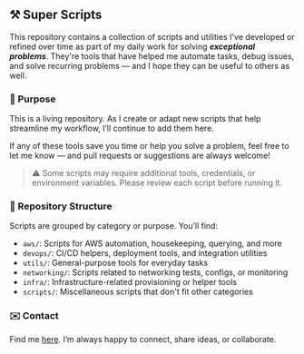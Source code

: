 ## ⚒ Super Scripts

This repository contains a collection of scripts and utilities I've developed or refined over time as part of my daily work for solving _**exceptional problems**_. They're tools that have helped me automate tasks, debug issues, and solve recurring problems — and I hope they can be useful to others as well.

### 🎯 Purpose

This is a living repository. As I create or adapt new scripts that help streamline my workflow, I’ll continue to add them here.

If any of these tools save you time or help you solve a problem, feel free to let me know — and pull requests or suggestions are always welcome!

> ⚠️ Some scripts may require additional tools, credentials, or environment variables. Please review each script before running it.

### 📁 Repository Structure

Scripts are grouped by category or purpose. You’ll find:

- `aws/`: Scripts for AWS automation, housekeeping, querying, and more
- `devops/`: CI/CD helpers, deployment tools, and integration utilities
- `utils/`: General-purpose tools for everyday tasks
- `networking/`: Scripts related to networking tests, configs, or monitoring
- `infra/`: Infrastructure-related provisioning or helper tools
- `scripts/`: Miscellaneous scripts that don't fit other categories

### ✉️ Contact

Find me [here](https://duv0-x.github.io/). I’m always happy to connect, share ideas, or collaborate.
